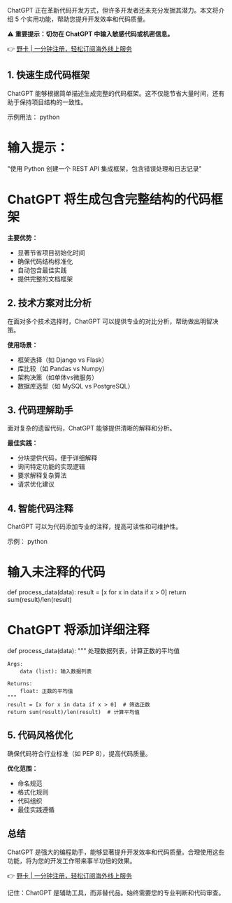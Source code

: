 ChatGPT 正在革新代码开发方式，但许多开发者还未充分发掘其潜力。本文将介绍 5 个实用功能，帮助您提升开发效率和代码质量。

⚠️ **重要提示：切勿在 ChatGPT 中输入敏感代码或机密信息。**

👉 [野卡 | 一分钟注册，轻松订阅海外线上服务](https://bit.ly/bewildcard)

## 1. 快速生成代码框架

ChatGPT 能够根据简单描述生成完整的代码框架。这不仅能节省大量时间，还有助于保持项目结构的一致性。

示例用法：
python
# 输入提示：
"使用 Python 创建一个 REST API 集成框架，包含错误处理和日志记录"

# ChatGPT 将生成包含完整结构的代码框架


**主要优势：**
- 显著节省项目初始化时间
- 确保代码结构标准化
- 自动包含最佳实践
- 提供完整的文档框架

## 2. 技术方案对比分析

在面对多个技术选择时，ChatGPT 可以提供专业的对比分析，帮助做出明智决策。

**使用场景：**
- 框架选择（如 Django vs Flask）
- 库比较（如 Pandas vs Numpy）
- 架构决策（如单体vs微服务）
- 数据库选型（如 MySQL vs PostgreSQL）

## 3. 代码理解助手

面对复杂的遗留代码，ChatGPT 能够提供清晰的解释和分析。

**最佳实践：**
- 分块提供代码，便于详细解释
- 询问特定功能的实现逻辑
- 要求解释复杂算法
- 请求优化建议

## 4. 智能代码注释

ChatGPT 可以为代码添加专业的注释，提高可读性和可维护性。

示例：
python
# 输入未注释的代码
def process_data(data):
    result = [x for x in data if x > 0]
    return sum(result)/len(result)

# ChatGPT 将添加详细注释
def process_data(data):
    """
    处理数据列表，计算正数的平均值
    
    Args:
        data (list): 输入数据列表
    
    Returns:
        float: 正数的平均值
    """
    result = [x for x in data if x > 0]  # 筛选正数
    return sum(result)/len(result)  # 计算平均值


## 5. 代码风格优化

确保代码符合行业标准（如 PEP 8），提高代码质量。

**优化范围：**
- 命名规范
- 格式化规则
- 代码组织
- 最佳实践遵循

## 总结

ChatGPT 是强大的编程助手，能够显著提升开发效率和代码质量。合理使用这些功能，将为您的开发工作带来事半功倍的效果。

👉 [野卡 | 一分钟注册，轻松订阅海外线上服务](https://bit.ly/bewildcard)

记住：ChatGPT 是辅助工具，而非替代品。始终需要您的专业判断和代码审查。